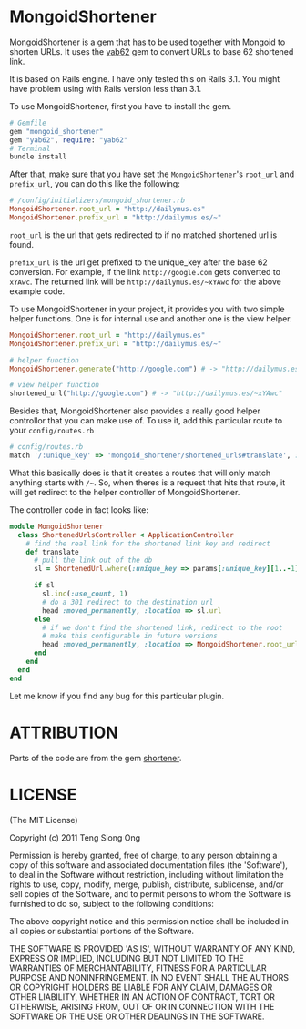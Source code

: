 MongoidShortener
================

MongoidShortener is a gem that has to be used together with Mongoid to
shorten URLs. It uses the [yab62][1] gem to convert URLs to base 62
shortened link.

It is based on Rails engine. I have only tested this on Rails 3.1. You
might have problem using with Rails version less than 3.1.

To use MongoidShortener, first you have to install the gem.

```ruby
# Gemfile
gem "mongoid_shortener"
gem "yab62", require: "yab62"
# Terminal
bundle install
```

After that, make sure that you have set the `MongoidShortener`'s
`root_url` and `prefix_url`, you can do this like the following:

```ruby
# /config/initializers/mongoid_shortener.rb
MongoidShortener.root_url = "http://dailymus.es"
MongoidShortener.prefix_url = "http://dailymus.es/~"
```

`root_url` is the url that gets redirected to if no matched shortened
url is found.

`prefix_url` is the url get prefixed to the unique_key after the base 62
conversion. For example, if the link `http://google.com` gets converted
to `xYAwc`. The returned link will be `http://dailymus.es/~xYAwc` for
the above example code.

To use MongoidShortener in your project, it provides you with two simple
helper functions. One is for internal use and another one is the view
helper.

```ruby
MongoidShortener.root_url = "http://dailymus.es"
MongoidShortener.prefix_url = "http://dailymus.es/~"

# helper function
MongoidShortener.generate("http://google.com") # -> "http://dailymus.es/~xYAwc"

# view helper function
shortened_url("http://google.com") # -> "http://dailymus.es/~xYAwc"
```

Besides that, MongoidShortener also provides a really good helper controllor that
you can make use of. To use it, add this particular route to your
`config/routes.rb`

```ruby
# config/routes.rb
match '/:unique_key' => 'mongoid_shortener/shortened_urls#translate', :via => :get, :constraints => { :unique_key => "~.+" }
```

What this basically does is that it creates a routes that will only
match anything starts with `/~`. So, when theres is a request that hits
that route, it will get redirect to the helper controller of
MongoidShortener.

The controller code in fact looks like:

```ruby
module MongoidShortener
  class ShortenedUrlsController < ApplicationController
    # find the real link for the shortened link key and redirect
    def translate
      # pull the link out of the db
      sl = ShortenedUrl.where(:unique_key => params[:unique_key][1..-1]).first

      if sl
        sl.inc(:use_count, 1)
        # do a 301 redirect to the destination url
        head :moved_permanently, :location => sl.url
      else
        # if we don't find the shortened link, redirect to the root
        # make this configurable in future versions
        head :moved_permanently, :location => MongoidShortener.root_url
      end
    end
  end
end
```

Let me know if you find any bug for this particular plugin.

ATTRIBUTION
===========

Parts of the code are from the gem [shortener][2].

LICENSE
=======

(The MIT License)

Copyright (c) 2011 Teng Siong Ong

Permission is hereby granted, free of charge, to any person obtaining
a copy of this software and associated documentation files (the
'Software'), to deal in the Software without restriction, including
without limitation the rights to use, copy, modify, merge, publish,
distribute, sublicense, and/or sell copies of the Software, and to
permit persons to whom the Software is furnished to do so, subject to
the following conditions:

The above copyright notice and this permission notice shall be
included in all copies or substantial portions of the Software.

THE SOFTWARE IS PROVIDED 'AS IS', WITHOUT WARRANTY OF ANY KIND,
EXPRESS OR IMPLIED, INCLUDING BUT NOT LIMITED TO THE WARRANTIES OF
MERCHANTABILITY, FITNESS FOR A PARTICULAR PURPOSE AND NONINFRINGEMENT.
IN NO EVENT SHALL THE AUTHORS OR COPYRIGHT HOLDERS BE LIABLE FOR ANY
CLAIM, DAMAGES OR OTHER LIABILITY, WHETHER IN AN ACTION OF CONTRACT,
TORT OR OTHERWISE, ARISING FROM, OUT OF OR IN CONNECTION WITH THE
SOFTWARE OR THE USE OR OTHER DEALINGS IN THE SOFTWARE.

[1]: https://github.com/siong1987/yab62
[2]: https://github.com/jpmcgrath/shortener
